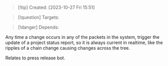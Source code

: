 
>[!tip] Created: [2023-10-27 Fri 15:51]

>[!question] Targets: 

>[!danger] Depends: 

Any time a change occurs in any of the packets in the system, trigger the update of a project status report, so it is always current in realtime, like the ripples of a chain change causing changes across the tree.

Relates to press release bot.